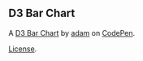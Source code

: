 D3 Bar Chart
------------


A [D3 Bar Chart](https://codepen.io/adambrikman/full/PLmPpq) by [adam](https://codepen.io/adambrikman) on [CodePen](https://codepen.io).

[License](https://codepen.io/adambrikman/pen/PLmPpq/license).
